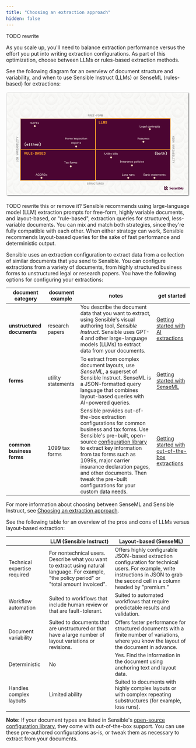 ```yaml
---
title: "Choosing an extraction approach"
hidden: false
---
```


TODO rewrite

As you scale up, you'll need to balance extraction performance versus the effort you put into writing extraction configurations.  As part of this optimization, choose between LLMs or rules-based extraction methods.

See the following diagram for an overview of document structure and variability, and when to use Sensible Instruct (LLMs) or SenseML (rules-based) for extractions:

![Click to enlarge](https://raw.githubusercontent.com/sensible-hq/sensible-docs/main/readme-sync/assets/v0/images/final/document_landscape.png)

TODO rewrite this or remove it? Sensible recommends using large-language model (LLM) extraction prompts for free-form, highly variable documents, and layout-based, or "rule-based", extraction queries for structured, less-variable documents.  You can mix and match both strategies, since they're fully compatible with each other. When either strategy can work, Sensible recommends layout-based queries for the sake of fast performance and deterministic output. 

Sensible uses an extraction configuration to extract data from a collection of similar documents that you send to Sensible. You can configure extractions from a variety of documents, from highly structured business forms to unstructured legal or research papers. You have the following options for configuring your extractions:

| document category          | document example   | notes                                                        | get started                                                  |
| -------------------------- | ------------------ | ------------------------------------------------------------ | ------------------------------------------------------------ |
| **unstructured documents** | research papers    | You describe the document data that you want to extract, using Sensible's visual authoring tool, *Sensible Instruct*. Sensible uses GPT-4 and other large-language models (LLMs) to extract data from your documents. | [Getting started with AI extractions](doc:getting-started-ai) |
| **forms**                  | utility statements | To extract from complex document layouts, use *SenseML*, a superset of Sensible Instruct. SenseML is a JSON-formatted query language that combines layout-based queries with AI-powered queries. | [Getting started with SenseML](doc:getting-started)          |
| **common business forms**  | 1099 tax forms     | Sensible provides out-of-the-box extraction configurations for common business and tax forms. Use Sensible's pre-built, open-source [configuration library](https://github.com/sensible-hq/sensible-configuration-library/) to extract key information from tax forms such as 1099s, major carrier insurance declaration pages, and other documents. Then tweak the pre-built configurations for your custom data needs. | [Getting started with out-of-the-box extractions](doc:excel-quickstart) |

For more information about choosing between SenseML and Sensible Instruct, see [Choosing an extraction approach](doc:author).

See the following table for an overview of the pros and cons of LLMs versus layout-based extraction:

|                              | LLM (Sensible Instruct)                                      | Layout-based (SenseML)                                       |
| ---------------------------- | ------------------------------------------------------------ | ------------------------------------------------------------ |
| Technical expertise required | For nontechnical users. Describe what you want to extract using natural language.  For example, "the policy period" or "total amount invoiced". | Offers highly configurable JSON-based extraction configuration for technical users. For example, write instructions in JSON to grab the second cell in a column headed by "premium." |
| Workflow automation          | Suited to workflows that include human review or that are fault-tolerant. | Suited to automated workflows that require predictable results and validation. |
| Document variability         | Suited to documents that are unstructured or that have a large number of layout variations or revisions. | Offers faster performance for  structured documents with a finite number of variations, where you know the layout of the document in advance. |
| Deterministic                | No                                                           | Yes. Find the information in the document using anchoring text and layout data. |
| Handles complex layouts      | Limited ability                                              | Suited to documents with highly complex layouts or with complex repeating substructures (for example, loss runs). |

**Note:**  If your document types are listed in Sensible's [open-source configuration library](https://app.sensible.so/library), they come with out-of-the-box support. You can use these pre-authored configurations as-is, or tweak them as necessary to extract from your documents.

